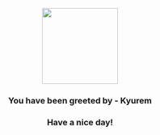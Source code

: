 <p align="center">
    <img src="https://raw.githubusercontent.com/PokeAPI/sprites/master/sprites/pokemon/646.png" width="150" height="150">
</p>
<h3 align="center">You have been greeted by - <b>Kyurem</b></h3>
<h3 align="center">Have a nice day!</h3>
